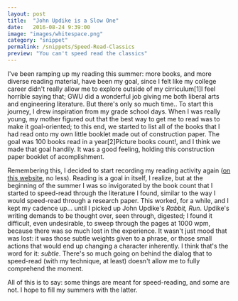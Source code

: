 ```yaml
---
layout: post
title:  "John Updike is a Slow One"
date:   2016-08-24 9:39:00
image: "images/whitespace.png"
category: "snippet"
permalink: /snippets/Speed-Read-Classics
preview: "You can't speed read the classics"
---
```


I've been ramping up my reading this summer: more books, and more diverse reading material, have been my goal, since I felt like my college career didn't really allow me to explore outside of my cirriculum<span class="ref"><span class="refnum">[1]</span><span class="refbody">I feel horrible saying that; GWU did a wonderful job giving me both liberal arts and engineering literature. But there's only so much time.</span></span>. To start this journey, I drew inspiration from my grade school days. When I was really young, my mother figured out that the best way to get me to read was to make it goal-oriented; to this end, we started to list all of the books that I had read onto my own little booklet made out of construction paper. The goal was 100 books read in a year<span class="ref"><span class="refnum">[2]</span><span class="refbody">Picture books count!</span></span>, and I think we made that goal handily. It was a good feeling, holding this construction paper booklet of acomplishment.

Remembering this, I decided to start recording my reading activity again ([on this website](http://bminortx.github.io/media), no less). Reading is a goal in itself, I realize, but at the beginning of the summer I was so invigorated by the book count that I started to speed-read through the literature I found, similar to the way I would speed-read through a research paper. This worked, for a while, and I kept my cadence up... until I picked up John Updike's _Rabbit, Run_. Updike's writing demands to be thought over, seen through, digested; I found it difficult, even undesirable, to sweep through the pages at 1000 wpm, because there was so much lost in the experience. It wasn't just mood that was lost: it was those subtle weights given to a phrase, or those small actions that would end up changing a character inherently. I think that's the word for it: _subtle_. There's so much going on behind the dialog that to speed-read (with my technique, at least) doesn't allow me to fully comprehend the moment. 

All of this is to say: some things are meant for speed-reading, and some are not. I hope to fill my summers with the latter. 




